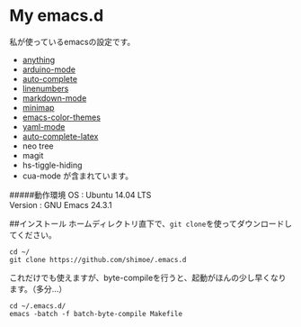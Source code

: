 # My emacs.d
私が使っているemacsの設定です。
- [anything](http://www.emacswiki.org/emacs/anything)
- [arduino-mode](http://wikemacs.org/wiki/Arduino-mode)
- [auto-complete](http://cx4a.org/software/auto-complete/index.ja.html)
- [linenumbers](http://www.emacswiki.org/emacs/LineNumbers)
- [markdown-mode](http://jblevins.org/projects/markdown-mode/)
- [minimap](http://www.emacswiki.org/emacs/MiniMap)
- [emacs-color-themes](https://github.com/owainlewis/emacs-color-themes#contributors)
- [yaml-mode](https://github.com/yoshiki/yaml-mode)
- [auto-complete-latex](http://www.emacswiki.org/emacs/auto-complete-latex.el)
- neo tree
- magit
- hs-tiggle-hiding
- cua-mode
が含まれています。

#####動作環境
OS      :  Ubuntu 14.04 LTS  
Version :  GNU Emacs 24.3.1

##インストール
ホームディレクトリ直下で、```git clone```を使ってダウンロードしてください。
```
cd ~/
git clone https://github.com/shimoe/.emacs.d
```
これだけでも使えますが、byte-compileを行うと、起動がほんの少し早くなります。（多分...）
```
cd ~/.emacs.d/
emacs -batch -f batch-byte-compile Makefile
```
